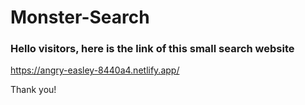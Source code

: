 # Monster-Search


### Hello visitors, here is the link of this small search website

https://angry-easley-8440a4.netlify.app/

Thank you!
